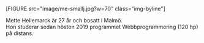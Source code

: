 <br>
[FIGURE src="image/me-smallj.jpg?w=70" class="img-byline"]
<p class="byline-text">Mette Hellemarck är 27 år och bosatt i Malmö. <br>Hon studerar sedan hösten 2019 programmet Webbprogrammering (120 hp) på distans.</p>
